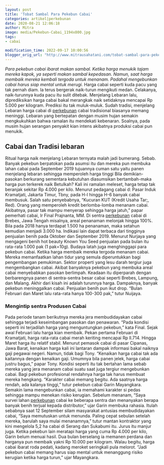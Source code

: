 ```yaml
---
layout: post
title: 'Tobat Sambal Para Pekebun Cabai'
categories: artikel|perkebunan
date: 2020-08-21 12:06:18
author: Mitra
image: media/Pekebun-Cabai_1194x800.jpg
tags:
- cabai

modification_time: 2022-09-17 10:00:56
blogger_orig_url: "http://www.mitrausahatani.com/tobat-sambal-para-pekebun-cabai.html"
---
```


_Para pekebun cabai ibarat makan sambal. Ketika harga menukik tajam mereka
kapok, ya seperti makan sambal kepedasan. Namun, saat harga membaik mereka
kembali tergoda untuk menanam. Padahal mengebunkan cabai harus siap mental
untuk merugi._ Harga cabai seperti kuda pacu yang tak pernah diam. Ia terus
bergerak naik-turun mengikuti medan. Celakanya, naik-turunnya kuda pacu itu
sulit ditebak. Menjelang Lebaran lalu, diprediksikan harga cabai bakal
merangkak naik setidaknya mencapai Rp 5.000 per kilogram. Prediksi itu tak
muluk-muluk. Sudah tradisi, menjelang Lebaran harga cabai di
[perkebunan](https://www.mitrausahatani.com/perkebunan "perkebunan") cabai tradisional
biasanya memang meninggi. Lebaran yang bertepatan dengan musim hujan semakin
mengkukuhkan bahwa ramalan itu mendekati kebenaran. Soalnya, pada musim hujan
serangan penyakit kian intens akibatnya produksi cabai pun menukik.

## Cabai dan Tradisi lebaran

Ritual harga naik menjelang Lebaran ternyata malah jadi bumerang. Sebab.
Banyak pekebun berpatokan pada asumsi itu dan mereka pun membuka lahan cabai
pada September 2019 tujuannya cuman satu yaitu panen menjelang lebaran
sehingga memperoleh harga tinggi Bila demikian-pasokan berkurang sementara
kebutuhan diasumsikan bertambah-maka harga pun terkerek naik Betulkah? Kali
ini ramalan meleset, harga tetap tak beranjak sekitar Rp 4.000 per kilo.
Menurut pedagang cabai d: Pasar Induk Kramatjati, Jakarta Timur, Tbny, pada
H-l hingga H-6 banyak cabai membusuk. Salah satu penyebabnya, “Kucuran KUT
(Kredit Usaha Tar;, Red). Orang yang memperoleh kredit berlomba-lomba menanam
cabai. Akibatnya, pasar tak mampu menyerap sehingga harga jatuh,” papar
pemerhati cabai, Ir Final Prajnanta, MM. Di sentra
[perkebunan](https://www.mitrausahatani.com/perkebunan "perkebunan") cabai di Brebes,
Jawa Tengah misalnya, areal penanaman melonjak hingga 100%. Bila pada 2018
hanya terdapat 1.500 ha penanaman, maka setahun kemudian menjadi 3.000 ha.
Indikasi lain dapat terbaca dari tingginya penjualan benih pada Oktober dan
September 2019. Menurut Nurjaya yang mengageni benih hot beauty Known You Seed
penjualan pada bulan itu rata-rata 1.000 pak (1 pak=10g). Budaya latah juga
menghinggapi para pekebun cabai. Ketika harga membaik mereka tergoda menanam
cabai. Mereka memanfaatkan lahan tidur yang semula diperuntukkan bagi
pengembangan pemukiman. Sektor properti yang lesu darah tergiur juga
mengembangkan cabai. Akibat banyaknya pekebun yang membuka areal cabai
menyebabkan pasokan berlimpah. Keadaan itu diperparah dengan berbarengnya
panen di sentra-sentra besar cabai seperti Brebes, Lampung, dan Malang. Akhir
dari kisah ini adalah turunnya harga. Dampaknya, banyak pekebun meninggalkan
cabai. Penjualan benih pun ikut drop. “Bulan Februari dan Maret lalu rata-rata
hanya 100-300 pak,” tutur Nuijaya.

### Mengintip sentra Produsen Cabai

Pada periode tanam berikutnya mereka jera membudidayakan cabai sehingga
terjadi keseimbangan pasokan dan penawaran. “Pada kondisi seperti ini
terjadilah harga yang menguntungkan pekebun,” kata Final. Sejak awal Februari
lalu harga kian membaik. Pekan pertama Februari di Kramatjati, harga rata-rata
cabai merah keriting mencapai Rp ll.714. Hingga Maret harga itu relatif
stabil. Menurut pemasok cabai di pasar Cipanas, Jawa Barat, kenaikan harga
kali ini lantaran dampak informasi bakal naiknya gaji pegawai negeri. Namun,
tidak bagi Tony. “Kenaikan harga cabai tak ada kaitannya dengan kenaikan gaji.
Umumnya bila panen jelek, harga cabai justru bagus,” papar Tony. Kondisi
seperti itu tak bertahan lama sebab mereka yang jera menanam cabai suatu saat
juga tergiur mengebunkan cabai. Bagi pekebun profesional rendahnya harga tak
harus membuat mereka hengkang. “Karakter cabai memang begitu. Ada saatnya
harga rendah, ada kalanya tinggi,” tutur pekebun cabai Garin Mayangkara.
Semakin lama mengebunkan cabai, ia memahami karakter si pedas sehingga mampu
menekan risiko kerugian. Sebelum menanam, “Saya survei lahan
[perkebunan](https://www.mitrausahatani.com/perkebunan "perkebunan") cabai ke beberapa
sentra dan menanyakan berapa banyak benih terjual kepada distributor,” ujar
Garin membuka rahasia. Itulah sebabnya saat 12 September silam masyarakat
antusias membudidayakan cabai, “Saya memutuskan untuk menunda. Paling cepat
sebulan setelah mereka, barulah saya mulai menanamnya,” tutur mantan
kontraktor yang kini mengelola 5,2 ha cabai di Serang dan Sukabumi itu. Jurus
itu manjur juga. Ketika pekebun lain meratapi harga yang cuma Rp 4.000 per
kilo, Garin belum menuai hasil. Dua bulan berselang ia memanen perdana dan
harganya pun membaik yakni Rp 10.000 per kilogram. Walau begitu, harga cabai
ibarat roda pedati, kadang meroket seringkali pula melorot. “Jadi pekebun
cabai memang harus siap mental untuk menanggung risiko kerugian ketika harga
turun,” ujar Mayangkara.


